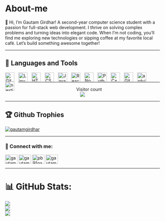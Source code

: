 

# About-me
👋 Hi, I’m Gautam Girdhar! A second-year computer science student with a passion for full-stack web 
development. I thrive on solving complex problems and turning ideas into elegant code. When I’m 
not coding, you’ll find me exploring new technologies or sipping coffee at my favorite local café. 
Let’s build something awesome together!

----


## 🧰 Languages and Tools


<img align="left" alt="Git" width="30px" style="padding-right:10px;" src="https://cdn.jsdelivr.net/gh/devicons/devicon/icons/git/git-original.svg" />
<img align="left" alt="Linux" width="30px" style="padding-right:10px;" src="https://cdn.jsdelivr.net/gh/devicons/devicon/icons/linux/linux-original.svg" />
<img align="left" alt="HTML" width="30px" style="padding-right:10px;" src="https://cdn.jsdelivr.net/gh/devicons/devicon/icons/html5/html5-plain.svg" />
<img align="left" alt="CSS" width="30px" style="padding-right:10px;" src="https://cdn.jsdelivr.net/gh/devicons/devicon/icons/css3/css3-plain.svg" />
<img align="left" alt="JavaScript" width="30px" style="padding-right:10px;" src="https://cdn.jsdelivr.net/gh/devicons/devicon/icons/javascript/javascript-plain.svg" />
<img align="left" alt="React" width="30px" style="padding-right:10px;" src="https://cdn.jsdelivr.net/gh/devicons/devicon/icons/react/react-original.svg" />
<img align="left" alt="NodeJS" width="30px" style="padding-right:10px;" src="https://cdn.jsdelivr.net/gh/devicons/devicon/icons/nodejs/nodejs-original.svg" />
<img align="left" alt="Python" width="30px" style="padding-right:10px;" src="https://cdn.jsdelivr.net/gh/devicons/devicon/icons/python/python-plain.svg" />
<img align="left" alt="C++" width="30px" style="padding-right:10px;" src="https://cdn.jsdelivr.net/gh/devicons/devicon/icons/cplusplus/cplusplus-light.svg" />
<img align="left" alt="GitHub" width="30px" style="padding-right:10px;" src="https://cdn.jsdelivr.net/gh/devicons/devicon/icons/github/github-original.svg" />
<img align="left" alt="arduino" width="30px" style="padding-right:10px;" src="https://cdn.jsdelivr.net/gh/devicons/devicon/icons/arduino/arduino-original.svg" />
<img align="left" alt="nextjs" width="30px" style="padding-right:10px;" src="https://cdn.jsdelivr.net/gh/devicons/devicon/icons/nextjs/nextjs-original.svg" />
<br />

----


<p align="center" padding="2rem" margin-up="2rem"> 
  Visitor count<br>
  <img src="https://profile-counter.glitch.me/GautamGirdhar/count.svg" />
</p>

----

## 🏆 Github Trophies


<p align="left"> <a href="https://github.com/ryo-ma/github-profile-trophy"><img src="https://github-profile-trophy.vercel.app/?username=gautamgirdhar" alt="gautamgirdhar" /></a> </p>



----


<h3 align="left"> 🤝 Connect with me:</h3>
<p align="left">
<a href="https://dev.to/gautamgirdhar" target="blank"><img align="center" src="https://raw.githubusercontent.com/rahuldkjain/github-profile-readme-generator/master/src/images/icons/Social/devto.svg" alt="gautamgirdhar" height="30" width="40" /></a>
<a href="https://linkedin.com/in/gautam girdhar" target="blank"><img align="center" src="https://raw.githubusercontent.com/rahuldkjain/github-profile-readme-generator/master/src/images/icons/Social/linked-in-alt.svg" alt="gautam girdhar" height="30" width="40" /></a>
<a href="https://instagram.com/pb91gautam" target="blank"><img align="center" src="https://raw.githubusercontent.com/rahuldkjain/github-profile-readme-generator/master/src/images/icons/Social/instagram.svg" alt="pb91gautam" height="30" width="40" /></a>
<a href="https://www.leetcode.com/gautam_girdhar" target="blank"><img align="center" src="https://raw.githubusercontent.com/rahuldkjain/github-profile-readme-generator/master/src/images/icons/Social/leet-code.svg" alt="gautam_girdhar" height="30" width="40" /></a>
</p>


----

# 📊 GitHub Stats:
![](https://github-readme-stats.vercel.app/api?username=GautamGirdhar&theme=dark&hide_border=false&include_all_commits=false&count_private=false)<br/>
![](https://github-readme-streak-stats.herokuapp.com/?user=GautamGirdhar&theme=dark&hide_border=false)<br/>
![](https://github-readme-stats.vercel.app/api/top-langs/?username=GautamGirdhar&theme=dark&hide_border=false&include_all_commits=false&count_private=false&layout=compact)
